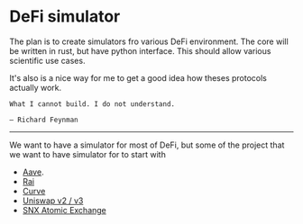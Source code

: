 # DeFi simulator

The plan is to create simulators fro various DeFi environment. The core will be written in rust, but have python interface. This should allow various scientific use cases.

It's also is a nice way for me to get a good idea how theses protocols actually work. 
```
What I cannot build. I do not understand.

― Richard Feynman
```

----

We want to have a simulator for most of DeFi, but some of the project that we want to have simulator for to start with

- [Aave](https://raw.githubusercontent.com/aave/aave-protocol/master/docs/Aave_Protocol_Whitepaper_v1_0.pdf).
- [Rai](https://raw.githubusercontent.com/reflexer-labs/whitepapers/master/English/rai-english.pdf)
- [Curve](https://curve.fi/files/crypto-pools-paper.pdf)
- [Uniswap v2 / v3](https://uniswap.org/whitepaper.pdf)
- [SNX Atomic Exchange](https://sips.synthetix.io/sips/sip-120/)
